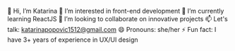👋 Hi, I’m Katarina
👀 I’m interested in front-end development
🌱 I’m currently learning ReactJS
💞️ I’m looking to collaborate on innovative projects
📫 Let's talk: katarinapopovic1512@gmail.com
😄 Pronouns: she/her
⚡ Fun fact: I have 3+ years of experience in UX/UI design

<!---
sapereaude1512/sapereaude1512 is a ✨ special ✨ repository because its `README.md` (this file) appears on your GitHub profile.
You can click the Preview link to take a look at your changes.
--->
